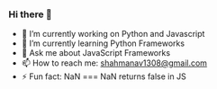 ### Hi there 👋

- 🔭 I’m currently working on Python and Javascript
- 🌱 I’m currently learning Python Frameworks
- 💬 Ask me about JavaScript Frameworks
- 📫 How to reach me: shahmanav1308@gmail.com
- ⚡ Fun fact: NaN === NaN returns false in JS

<!--
**manav5hah/manav5hah** is a ✨ _special_ ✨ repository because its `README.md` (this file) appears on your GitHub profile.

Here are some ideas to get you started:
-->

